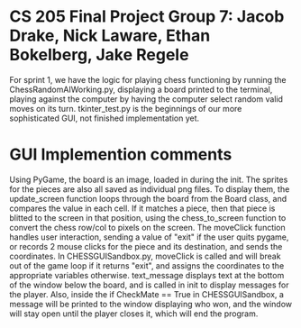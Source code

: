 # CS 205 Final Project Group 7: Jacob Drake, Nick Laware, Ethan Bokelberg, Jake Regele  
For sprint 1, we have the logic for playing chess functioning by running the ChessRandomAIWorking.py, displaying a board printed to the terminal, playing
against the computer by having the computer select random valid moves on its turn.
tkinter_test.py is the beginnings of our more sophisticated GUI, not finished implementation yet.  
# GUI Implemention comments  
Using PyGame, the board is an image, loaded in during the init. The sprites for the pieces are also all saved as individual png files. 
To display them, the update_screen function loops through the board from the Board class, and compares the value in each cell. If it matches a piece, 
then that piece is blitted to the screen in that position, using the chess_to_screen function to convert the chess row/col to pixels on the screen. 
The moveClick function handles user interaction, sending a value of "exit" if the user quits pygame, or records 2 mouse clicks for the piece and its destination,
 and sends the coordinates. In CHESSGUISandbox.py, moveClick is called and will break out of the game loop if it returns "exit", and assigns the coordinates to 
 the appropriate variables otherwise. text_message displays text at the bottom of the window below the board, and is called in init to display messages for the player.
 Also, inside the if CheckMate == True in CHESSGUISandbox, a message will be printed to the window displaying who won, and the window will stay open until the player closes
 it, which will end the program.
